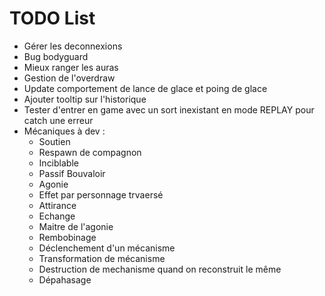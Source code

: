 # TODO List

- Gérer les deconnexions
- Bug bodyguard
- Mieux ranger les auras
- Gestion de l'overdraw
- Update comportement de lance de glace et poing de glace
- Ajouter tooltip sur l'historique
- Tester d'entrer en game avec un sort inexistant en mode REPLAY pour catch une erreur
- Mécaniques à dev : 
  - Soutien
  - Respawn de compagnon
  - Inciblable
  - Passif Bouvaloir
  - Agonie
  - Effet par personnage trvaersé
  - Attirance
  - Echange
  - Maitre de l'agonie
  - Rembobinage
  - Déclenchement d'un mécanisme
  - Transformation de mécanisme
  - Destruction de mechanisme quand on reconstruit le même 
  - Dépahasage